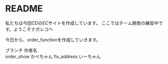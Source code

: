 # README
私たちは今回CDのECサイトを作成しています。
ここではチーム開発の練習中です。ようこそナガレコヘ

今日から、order_functionを作成していきます。

ブランチ    作者名    
order_show  かべちゃん
fix_address いーちゃん
